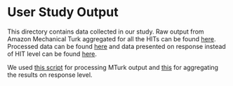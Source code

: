 # User Study Output

This directory contains data collected in our study. Raw output from Amazon Mechanical Turk aggregated for all the HITs can be found [here](mturk_output.csv). Processed data can be found [here](output_processed.csv) and data presented on response instead of HIT level can be found [here](output_processed_aggregated.csv).

We used [this script](../../scripts/results_processing.py) for processing MTurk output and [this](../../scripts/results_aggregation.py) for aggregating the results on response level.